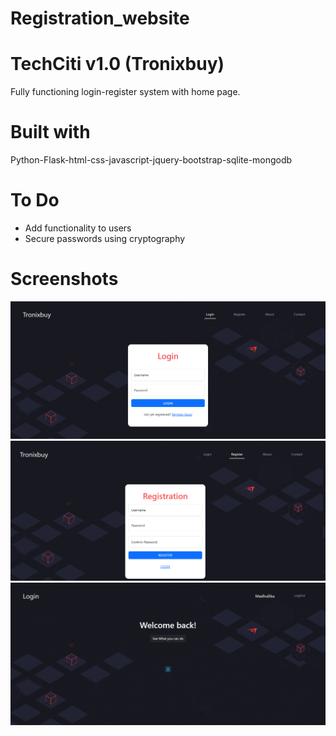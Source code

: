 # Registration_website

# TechCiti v1.0 (Tronixbuy)
  Fully functioning login-register system with home page.

# Built with
  Python-Flask-html-css-javascript-jquery-bootstrap-sqlite-mongodb

# To Do
  * Add functionality to users
  * Secure passwords using cryptography
 
# Screenshots
  <img src = 'https://github.com/106121071/Registration_website/blob/main/pic/1.png?raw=true' />
  <img src = 'https://github.com/106121071/Registration_website/blob/main/pic/2.png?raw=true' />
  <img src = 'https://github.com/106121071/Registration_website/blob/main/pic/3.png?raw=true' />
  
